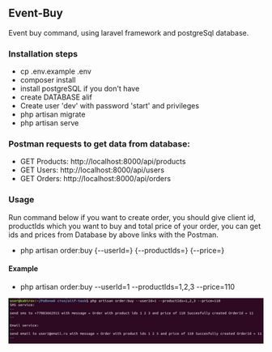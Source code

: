 ## Event-Buy

Event buy command, using laravel framework and postgreSql database.

### Installation steps

- cp .env.example .env
- composer install
- install postgreSQL if you don't have
- create DATABASE alif
- Create user 'dev' with password 'start' and privileges
- php artisan migrate
- php artisan serve

### Postman requests to get data from database:

- GET Products: http://localhost:8000/api/products
- GET Users: http://localhost:8000/api/users
- GET Orders: http://localhost:8000/api/orders

### Usage

Run command below if you want to create order, you should give client id, productIds which you want to buy and total price of your order, you can get ids and prices from Database by above links with the Postman.
- php artisan order:buy {--userId=} {--productIds=} {--price=}

#### Example
- php artisan order:buy --userId=1 --productIds=1,2,3 --price=110



<p align="center"><a><img src="./public/image/test.png"></a></p>
